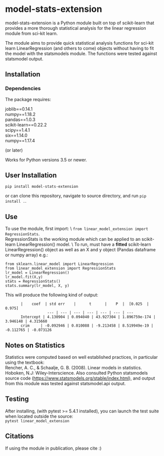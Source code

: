 # model-stats-extension
model-stats-extension is a Python module built on top of scikit-learn that
provides a more thorough statistical analysis for the linear regression
module from sci-kit learn. 

The module aims to provide quick 
statistical analysis functions for sci-kit learn LinearRegression 
(and others to come) objects without having to fit the model
with the statsmodels module. The functions were tested against
statsmodel output.


## Installation
### Dependencies

The package requires: 

joblib==0.14.1 \
numpy==1.18.2 \
pandas==1.0.3 \
scikit-learn==0.22.2\
scipy==1.4.1 \
six==1.14.0 \
numpy==1.17.4 

(or later)

Works for Python versions 3.5 or newer. 

## User Installation
`pip install model-stats-extension`

or can clone this repository, navigate to source directory, and run
`pip install .`.


## Use
To use the module, first import: \ `from linear_model_extension import RegressionStats`. \
RegressionStats is the working module which can be applied to an scikit-learn LinearRegression() model. \ 
To run, must have a **fitted** scikit-learn LinearRegression() object as well as an X and y object 
(Pandas dataframe or numpy array) e.g.:

```
from sklearn.linear_model import LinearRegression 
from linear_model_extension import RegressionStats 
lr_model = LinearRegression() 
lr_model.fit(X,y) 
stats = RegressionStats() 
stats.summary(lr_model, X, y)
```

This will produce the following kind of output:

           |    coef  | std err    |      t      |    P  |  [0.025  |  0.975]
                       --- | --- | --- | --- | --- | --- | --- 
           Intercept | 4.130904 | 0.094040 | 43.927304 | 1.896759e-174 | 3.946148 | 4.315660
           crim     | -0.092946 | 0.010088 | -9.213458 | 8.519949e-19 | -0.112765 | -0.073126 


## Notes on Statistics
Statistics were computed based on well established practices, in particular using the textbook: \
Rencher, A. C., & Schaalje, G. B. (2008). Linear models in statistics. Hoboken, N.J: Wiley-Interscience.
Also consulted Python statsmodels source code (https://www.statsmodels.org/stable/index.html), and 
output from this module was tested against statsmodel.api output.


## Testing
After installing, (with pytest >= 5.4.1 installed), you can launch the
test suite when located outside the source:\
`pytest linear_model_extension`

## Citations
If using the module in publication, please cite :) 




